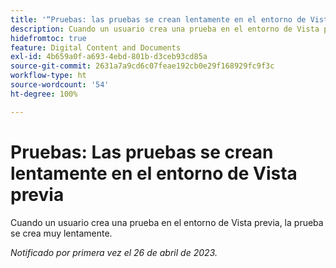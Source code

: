 ```yaml
---
title: '“Pruebas: las pruebas se crean lentamente en el entorno de Vista previa”'
description: Cuando un usuario crea una prueba en el entorno de Vista previa, la prueba se crea muy lentamente.
hidefromtoc: true
feature: Digital Content and Documents
exl-id: 4b659a0f-a693-4ebd-801b-d3ceb93cd85a
source-git-commit: 2631a7a9cd6c07feae192cb0e29f168929fc9f3c
workflow-type: ht
source-wordcount: '54'
ht-degree: 100%

---
```


# Pruebas: Las pruebas se crean lentamente en el entorno de Vista previa

<!--This article is by request. Article is on WF and WFP TOCs-->

Cuando un usuario crea una prueba en el entorno de Vista previa, la prueba se crea muy lentamente.

_Notificado por primera vez el 26 de abril de 2023._
